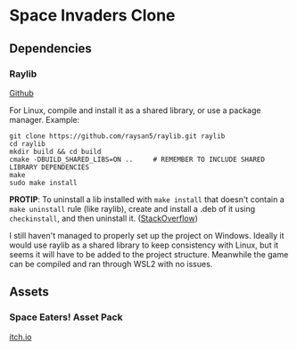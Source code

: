 # Space Invaders Clone

## Dependencies

### Raylib

[Github](https://github.com/raysan5/raylib)

For Linux, compile and install it as a shared library, or use a package manager. Example:

```
git clone https://github.com/raysan5/raylib.git raylib
cd raylib
mkdir build && cd build
cmake -DBUILD_SHARED_LIBS=ON ..     # REMEMBER TO INCLUDE SHARED LIBRARY DEPENDENCIES
make
sudo make install
```

**PROTIP**: To uninstall a lib installed with `make install` that doesn't contain a `make uninstall` rule (like raylib), create and install a .deb of it using `checkinstall`, and then uninstall it. ([StackOverflow](https://stackoverflow.com/questions/1439950/whats-the-opposite-of-make-install-i-e-how-do-you-uninstall-a-library-in-li))


I still haven't managed to properly set up the project on Windows. Ideally it would use raylib as a shared library to keep consistency with Linux, but it seems it will have to be added to the project structure. Meanwhile the game can be compiled and ran through WSL2 with no issues.

## Assets

### Space Eaters! Asset Pack

[itch.io](https://cluly.itch.io/space-eaters/download/eyJleHBpcmVzIjoxNjkwNzcwNDU1LCJpZCI6NTIyMDM1fQ%3d%3d%2eUSTlqOsYFu9kOJUnZIM2oTVyXwg%3d)